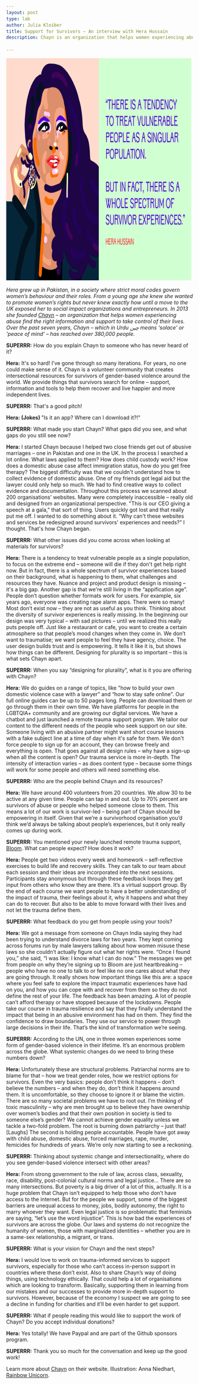 ```yaml
---
layout: post
type: lab
author: Julia Kloiber
title: Support for Survivors – An interview with Hera Hussain
description: Chayn is an organization that helps women experiencing abuse find the right information and support to take control of their lives. Over the past seven years, Chayn – which in Urdu چین  means ‘solace' or 'peace of mind' – has reached over 380,000 people.

---
```


<img src="/assets/img/blog/hera_hussain.png" alt="Image with Illustration of Hera" width="500" height="600">
<p><em>Hera grew up in Pakistan, in a society where strict moral codes govern women’s behaviour and their roles. From a young age she knew she wanted to promote women’s rights but never knew exactly how until a move to the UK exposed her to social impact organizations and entrepreneurs. In 2013 she founded <a href="https://chayn.co/">Chayn</a> – an organization that helps women experiencing abuse find the right information and support to take control of their lives. Over the past seven years, Chayn – which in Urdu چین  means ‘solace' or 'peace of mind' – has reached over 380,000 people.</em></p>


<p><b>SUPERRR:</b> How do you explain Chayn to someone who has never heard of it?</p>
<p><b>Hera:</b> It's so hard! I’ve gone through so many iterations. For years, no one could make sense of it. Chayn is a volunteer community that creates intersectional resources for survivors of gender-based violence around the world. We provide things that survivors search for online – support, information and tools to help them recover and live happier and more independent lives.</p>

<p><b>SUPERRR:</b> That's a good pitch!</p>
<p><b>Hera: (Jokes) </b> "Is it an app? Where can I download it?!"<p>

<p><b>SUPERRR:</b> What made you start Chayn? What gaps did you see, and what gaps do you still see now?</p>

<p><b>Hera:</b> I started Chayn because I helped two close friends get out of abusive marriages – one in Pakistan and one in the UK. In the process I searched a lot online. What laws applied to them? How does child custody work? How does a domestic abuse case affect immigration status, how do you get free therapy?
The biggest difficulty was that we couldn't understand how to collect evidence of domestic abuse. One of my friends got legal aid but the lawyer could only help so much. We had to find creative ways to collect evidence and documentation.
Throughout this process we scanned about 200 organisations’ websites. Many were completely inaccessible – really old and designed from an organizational perspective. "This is our CEO giving a speech at a gala," that sort of thing. Users quickly got lost and that really put me off. I wanted to do something about it. “Why can't these websites and services be redesigned around survivors' experiences and needs?” I thought. That's how Chayn began.
 </p>

<p><b>SUPERRR:</b> What other issues did you come across when looking at materials for survivors?</p>

<p><b>Hera:</b> There is a tendency to treat vulnerable people as a single population, to focus on the extreme end – someone will die if they don't get help right now. But in fact, there is a whole spectrum of survivor experiences based on their background, what is happening to them, what challenges and resources they have. Nuance and project and product design is missing – it's a big gap. 
Another gap is that we're still living in the “appification age”. People don’t question whether formats work for users. For example, six years ago, everyone was creating rape alarm apps. There were so many! Most don’t exist now – they are not as useful as you think.
Thinking about the diversity of survivor experiences is really missing. In the beginning our design was very typical – with sad pictures – until we realized this really puts people off. Just like a restaurant or cafe, you want to create a certain atmosphere so that people’s mood changes when they come in. We don’t want to traumatise; we want people to feel they have agency, choice. The user design builds trust and is empowering. It tells it like it is, but shows how things can be different. 
Designing for plurality is so important – this is what sets Chayn apart.
</p>

<p><b>SUPERRR:</b> When you say “designing for plurality”, what is it you are offering with Chayn?</p>

<p><b>Hera:</b> We do guides on a range of topics, like "how to build your own domestic violence case with a lawyer” and “how to stay safe online". Our full online guides can be up to 50 pages long. People can download them or go through them in their own time. We have platforms for people in the LGBTQIA+ community and are growing our digital services. We have a chatbot and just launched a remote trauma support program. 
We tailor our content to the different needs of the people who seek support on our site. Someone living with an abusive partner might want short course lessons with a fake subject line at a time of day when it's safe for them. We don't force people to sign up for an account, they can browse freely and everything is open. That goes against all design rules – why have a sign-up when all the content is open? 
Our trauma service is more in-depth. The intensity of interaction varies – as does content type – because some things will work for some people and others will need something else.
</p>

<p><b>SUPERRR:</b> Who are the people behind Chayn and its resources?</p>

<p><b>Hera:</b> We have around 400 volunteers from 20 countries. We allow 30 to be active at any given time. People can tap in and out. Up to 70% percent are survivors of abuse or people who helped someone close to them. This means a lot of our work is survivor-led – being part of Chayn should be empowering in itself. Given that we’re a survivorhood organisation you’d think we’d always be talking about people’s experiences, but it only really comes up during work. </p>

<p><b>SUPERRR:</b> You mentioned your newly launched remote trauma support, <a href="https://bloom.chayn.co/">Bloom</a>. What can people expect? How does it work?</p>

<p><b>Hera:</b> People get two videos every week and homework – self-reflective exercises to build life and recovery skills. They can talk to our team about each session and their ideas are incorporated into the next sessions. Participants stay anonymous but through these feedback loops they get input from others who know they are there. It’s a virtual support group.
By the end of each course we want people to have a better understanding of the impact of trauma, their feelings about it, why it happens and what they can do to recover. But also to be able to move forward with their lives and not let the trauma define them.
</p>

<p><b>SUPERRR:</b> What feedback do you get from people using your tools? </p>
<p><b>Hera:</b> We got a message from someone on Chayn India saying they had been trying to understand divorce laws for two years. They kept coming across forums run by male lawyers talking about how women misuse these laws so she couldn’t actually figure out what her rights were. “Once I found you,” she said, “I was like: I know what I can do now.”
The messages we get from people on why they’re signing up to Bloom are just heartbreaking – people who have no one to talk to or feel like no one cares about what they are going through. It really shows how important things like this are: a space where you feel safe to explore the impact traumatic experiences have had on you, and how you can cope with and recover from them so they do not define the rest of your life. 
The feedback has been amazing. A lot of people can’t afford therapy or have stopped because of the lockdowns. People take our course in trauma resilience and say that they finally understand the impact that being in an abusive environment has had on them. They find the confidence to draw boundaries. They use our service to power through large decisions in their life. That’s the kind of transformation we’re seeing.
</p>

<p><b>SUPERRR:</b> According to the UN, one in three women experiences some form of gender-based violence in their lifetime. It’s an enormous problem across the globe. What systemic changes do we need to bring these numbers down?</p>

<p><b>Hera:</b> Unfortunately these are structural problems. Patriarchal norms are to blame for that – how we treat gender roles, how we restrict options for survivors. Even the very basics: people don’t think it happens – don’t believe the numbers – and when they do, don’t think it happens around them. It is uncomfortable, so they choose to ignore it or blame the victim.
There are so many societal problems we have to root out. I’m thinking of toxic masculinity – why are men brought up to believe they have ownership over women’s bodies and that their own position in society is tied to someone else’s gender? We cannot achieve gender equality unless we tackle a two-fold problem. The root is burning down patriarchy – just that! [Laughs] The second is holding people accountable. People have got away with child abuse, domestic abuse, forced marriages, rape, murder, femicides for hundreds of years. We’re only now starting to see a reckoning.
</p>

<p><b>SUPERRR:</b> Thinking about systemic change and intersectionality, where do you see gender-based violence intersect with other areas?</p>

<p><b>Hera:</b> From strong government to the rule of law, across class, sexuality, race, disability, post-colonial cultural norms and legal justice... There are so many intersections. But poverty is a big driver of a lot of this, actually. 
It is a huge problem that Chayn isn’t equipped to help those who don’t have access to the internet. But for the people we support, some of the biggest barriers are unequal access to money, jobs, bodily autonomy, the right to marry whoever they want. Even legal justice is so problematic that feminists are saying, “let’s use the word injustice”. 
This is how bad the experiences of survivors are across the globe. Our laws and systems do not recognize the humanity of women, those with marginalized identities – whether you are in a same-sex relationship, a migrant, or trans. 
 </p>

<p><b>SUPERRR:</b> What is your vision for Chayn and the next steps? </p>

<p><b>Hera:</b> I would love to work on trauma-informed services to support survivors, especially for those who can’t access in-person support in countries where these don’t exist. 
Also to share Chayn’s way of doing things, using technology ethically. That could help a lot of organisations which are looking to transform. Basically, supporting them in learning from our mistakes and our successes to provide more in-depth support to survivors.
However, because of the economy I suspect we are going to see a decline in funding for charities and it’ll be even harder to get support.
</p>

<p><b>SUPERRR:</b> What if people reading this would like to support the work of Chayn? Do you accept individual donations?</p>

<p><b>Hera:</b> Yes totally! We have Paypal and are part of the Github sponsors program. </p>

<p><b>SUPERRR:</b> Thank you so much for the conversation and keep up the good work!</p>

<p>Learn more about <a href="https://chayn.co/">Chayn</a> on their website.
  Illustration: Anna Niedhart, <a href="https://rainbow-unicorn.com/">Rainbow Unicorn</a>.</p>

